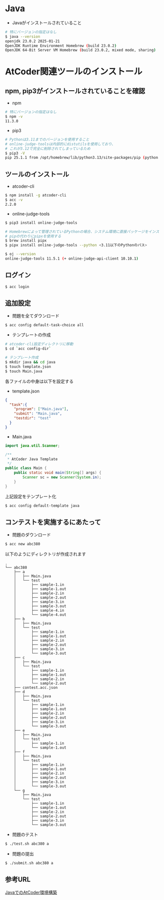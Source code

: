 
# Java

- Javaがインストールされていること

```sh
# 特にバージョンの指定はなし
$ java --version
openjdk 23.0.2 2025-01-21
OpenJDK Runtime Environment Homebrew (build 23.0.2)
OpenJDK 64-Bit Server VM Homebrew (build 23.0.2, mixed mode, sharing)

```

# AtCoder関連ツールのインストール

## npm, pip3がインストールされていることを確認

- npm

```sh
# 特にバージョンの指定はなし
$ npm -v
11.3.0
```

- pip3

```sh
# Pythonは3.11までのバージョンを使用すること
# online-judge-toolsは内部的にdistutilsを使用しており、
# これが3.12で完全に削除されてしまっているため
$ pip3 -V
pip 25.1.1 from /opt/homebrew/lib/python3.13/site-packages/pip (python 3.13)
```

## ツールのインストール

- atcoder-cli

```sh
$ npm install -g atcoder-cli
$ acc -v
2.2.0
```

- online-judge-tools

```sh
$ pip3 install online-judge-tools

# Homebrewによって管理されているPythonの場合、システム環境に直接パッケージをインストールするのは危険と判断され、インストールが失敗することがある。
# pipの代わりにpipxを使用する
$ brew install pipx
$ pipx install online-judge-tools --python <3.11以下のPythonのパス>

$ oj --version
online-judge-tools 11.5.1 (+ online-judge-api-client 10.10.1)
```

## ログイン

```sh
$ acc login
```

## 追加設定

- 問題を全てダウンロード

```
$ acc config default-task-choice all
```

- テンプレートの作成

```sh
# atcoder-cli設定ディレクトリに移動
$ cd `acc config-dir`

# テンプレート作成
$ mkdir java && cd java
$ touch template.json
$ touch Main.java
```

各ファイルの中身は以下を設定する

- template.json

```json
{
  "task":{
    "program": ["Main.java"],
    "submit": "Main.java",
	"testdir": "test"
  }
}
```

- Main.java

```java
import java.util.Scanner;

/**
 * AtCoder Java Template
 */
public class Main {
    public static void main(String[] args) {
        Scanner sc = new Scanner(System.in);
    }
}
```

上記設定をテンプレート化

```sh
$ acc config default-template java
```

## コンテストを実施するにあたって

- 問題のダウンロード

```sh
$ acc new abc380
```

以下のようにディレクトリが作成されます

```text
.
└── abc380
    ├── a
    │   ├── Main.java
    │   └── test
    │       ├── sample-1.in
    │       ├── sample-1.out
    │       ├── sample-2.in
    │       ├── sample-2.out
    │       ├── sample-3.in
    │       ├── sample-3.out
    │       ├── sample-4.in
    │       └── sample-4.out
    ├── b
    │   ├── Main.java
    │   └── test
    │       ├── sample-1.in
    │       ├── sample-1.out
    │       ├── sample-2.in
    │       ├── sample-2.out
    │       ├── sample-3.in
    │       └── sample-3.out
    ├── c
    │   ├── Main.java
    │   └── test
    │       ├── sample-1.in
    │       ├── sample-1.out
    │       ├── sample-2.in
    │       └── sample-2.out
    ├── contest.acc.json
    ├── d
    │   ├── Main.java
    │   └── test
    │       ├── sample-1.in
    │       ├── sample-1.out
    │       ├── sample-2.in
    │       ├── sample-2.out
    │       ├── sample-3.in
    │       └── sample-3.out
    ├── e
    │   ├── Main.java
    │   └── test
    │       ├── sample-1.in
    │       └── sample-1.out
    ├── f
    │   ├── Main.java
    │   └── test
    │       ├── sample-1.in
    │       ├── sample-1.out
    │       ├── sample-2.in
    │       ├── sample-2.out
    │       ├── sample-3.in
    │       └── sample-3.out
    └── g
        ├── Main.java
        └── test
            ├── sample-1.in
            ├── sample-1.out
            ├── sample-2.in
            ├── sample-2.out
            ├── sample-3.in
            └── sample-3.out
```

- 問題のテスト

```sh
$ ./test.sh abc380 a
```

- 問題の提出

```sh
$ ./submit.sh abc380 a
```

## 参考URL

[JavaでのAtCoder環境構築](https://qiita.com/HERUESTA/items/bed73a2906115c68ce11)
